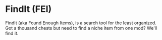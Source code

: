 # FindIt (FEI)
FindIt (aka Found Enough Items), is a search tool for the least organized.
Got a thousand chests but need to find a niche item from one mod? We'll find it.